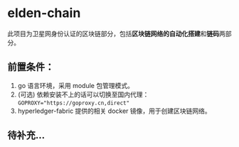 # elden-chain
此项目为卫星网身份认证的区块链部分，包括**区块链网络的自动化搭建**和**链码**两部分。

## 前置条件：
1. go 语言环境，采用 module 包管理模式。
2. (可选) 依赖安装不上的话可以切换至国内代理： `GOPROXY="https://goproxy.cn,direct"`
3. hyperledger-fabric 提供的相关 docker 镜像，用于创建区块链网络。

## 待补充...
